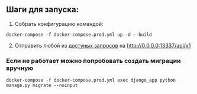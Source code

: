 ## Шаги для запуска:
1) Собрать конфигурацию командой:
```shell
docker-compose -f docker-compose.prod.yml up -d --build
```
2) Отправить любой из [достуных запросов](https://github.com/wolf24ru/Dockers_HW/blob/Docker_1_ex_2/Django_project/requests-examples.http) на http://0.0.0.0:13337/api/v1

 

### Если не работает можно попробовать создать миграции вручную
```shell
docker-compose -f docker-compose.prod.yml exec django_app python manage.py migrate --noinput
```
